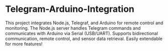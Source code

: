 # Telegram-Arduino-Integration
This project integrates Node.js, Telegraf, and Arduino for remote control and monitoring. The Node.js server handles Telegram commands and communicates with Arduino via Serial (USB/UART). Supports bidirectional communication, remote control, and sensor data retrieval. Easily extendable for more features!
